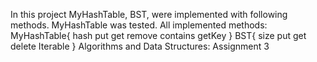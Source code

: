 In this project MyHashTable, BST, were implemented with following methods. MyHashTable was tested. All implemented methods:
MyHashTable{
hash
put
get
remove
contains
getKey
}
BST{
size
put
get
delete
Iterable
}
Algorithms and Data Structures: Assignment 3
